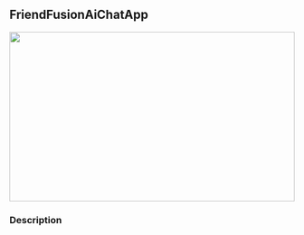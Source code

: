 ## FriendFusionAiChatApp
<img src="https://st4.depositphotos.com/9999814/41772/i/450/depositphotos_417720198-stock-photo-ai-robot-using-computer-to.jpg" width="100%" height="300px" />

### Description
